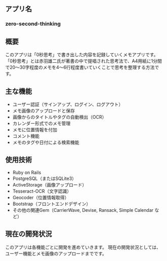## アプリ名
### zero-second-thinking

## 概要
このアプリは「0秒思考」で書き出した内容を記録していくメモアプリです。
「0秒思考」とは赤羽雄二氏が著書の中で提唱された思考法で、A4用紙に1分間で20～30字程度のメモを4～6行程度書いていくことで思考を整理する方法です。

## 主な機能

- ユーザー認証（サインアップ、ログイン、ログアウト）
- メモ画像のアップロードと保存
- 画像からのタイトルやタグの自動検出（OCR）
- カレンダー形式でのメモ管理
- メモに位置情報を付加
- コメント機能
- メモのタグや日付による検索機能

## 使用技術

- Ruby on Rails
- PostgreSQL（またはSQLite3）
- ActiveStorage（画像アップロード）
- Tesseract-OCR（文字認識）
- Geocoder（位置情報取得）
- Bootstrap（フロントエンドデザイン）
- その他の関連Gem（CarrierWave, Devise, Ransack, Simple Calendar など）

## 現在の開発状況
このアプリは各機能ごとに開発を進めていきます。
現在の開発状況としては、ユーザー機能とメモ画像のアップロードまでです。